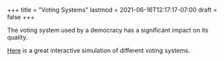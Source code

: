 +++
title = "Voting Systems"
lastmod = 2021-06-16T12:17:17-07:00
draft = false
+++

The voting system used by a democracy has a significant impact on its quality.

[Here](https://ncase.me/ballot/) is a great interactive simulation of different voting systems.